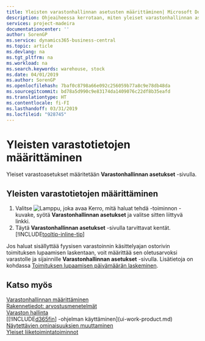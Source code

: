 ```yaml
---
title: Yleisten varastonhallinnan asetusten määrittäminen| Microsoft Docs
description: Ohjeaiheessa kerrotaan, miten yleiset varastonhallinnan asetukset, kuten numerosarjat ja sijainnit, määritetään varastorakennuksen ja varaston hallintaa varten.
services: project-madeira
documentationcenter: ''
author: SorenGP
ms.service: dynamics365-business-central
ms.topic: article
ms.devlang: na
ms.tgt_pltfrm: na
ms.workload: na
ms.search.keywords: warehouse, stock
ms.date: 04/01/2019
ms.author: SorenGP
ms.openlocfilehash: 7baf0c8798a66e092c256059b77a8c9e78db48da
ms.sourcegitcommit: bd78a5d990c9e83174da1409076c22df8b35eafd
ms.translationtype: HT
ms.contentlocale: fi-FI
ms.lasthandoff: 03/31/2019
ms.locfileid: "928745"
---
```

# <a name="set-up-general-inventory-information"></a>Yleisten varastotietojen määrittäminen
Yleiset varastoasetukset määritetään **Varastonhallinnan asetukset** -sivulla.

## <a name="to-set-up-general-inventory-information"></a>Yleisten varastotietojen määrittäminen
1. Valitse ![Lamppu, joka avaa Kerro, mitä haluat tehdä -toiminnon](media/ui-search/search_small.png "Kerro, mitä haluat tehdä") -kuvake, syötä **Varastonhallinnan asetukset** ja valitse sitten liittyvä linkki.
2. Täytä **Varastonhallinnan asetukset** -sivulla tarvittavat kentät. [!INCLUDE[tooltip-inline-tip](includes/tooltip-inline-tip_md.md)]

Jos haluat sisällyttää fyysisen varastoinnin käsittelyajan ostorivin toimituksen lupaamisen laskentaan, voit määrittää sen oletusarvoksi varastolle ja sijainnille **Varastonhallinnan asetukset** -sivulla. Lisätietoja on kohdassa [Toimituksen lupaamisen päivämäärän laskeminen](sales-how-to-calculate-order-promising-dates.md).  

## <a name="see-also"></a>Katso myös
[Varastonhallinnan määrittäminen](inventory-setup-inventory.md)  
[Rakennetiedot: arvostusmenetelmät](design-details-costing-methods.md)    
[Varaston hallinta](inventory-manage-inventory.md)  
[[!INCLUDE[d365fin](includes/d365fin_md.md)] -ohjelman käyttäminen](ui-work-product.md)  
[Näytettävien ominaisuuksien muuttaminen](ui-experiences.md)  
[Yleiset liiketoimintatoiminnot](ui-across-business-areas.md)
